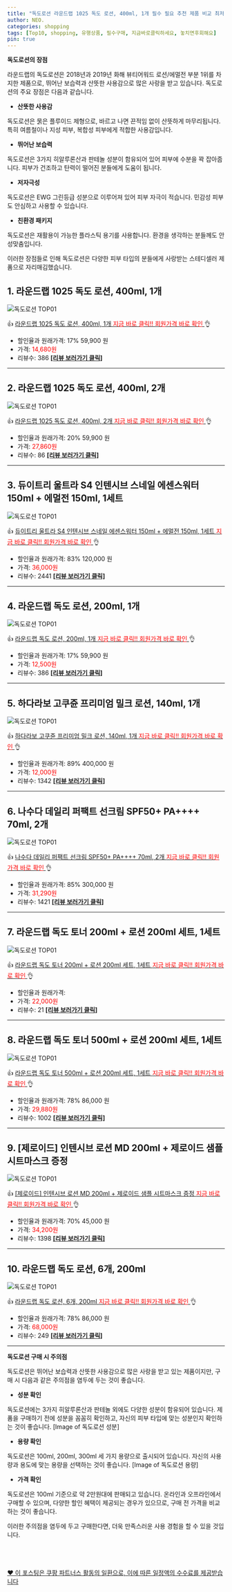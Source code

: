 ```yaml
---
title: "독도로션 라운드랩 1025 독도 로션, 400ml, 1개 필수 필요 추천 제품 비교 최저 가격 비교 장점 구매 후기 구매평"
author: NEO.
categories: shopping
tags: [Top10, shopping, 유행상품, 필수구매, 지금바로클릭하세요, 놓치면후회해요]
pin: true
---
```

**독도로션의 장점**

라운드랩의 독도로션은 2018년과 2019년 화해 뷰티어워드 로션/에멀전 부분 1위를 차지한 제품으로, 뛰어난 보습력과 산뜻한 사용감으로 많은 사랑을 받고 있습니다. 독도로션의 주요 장점은 다음과 같습니다.

* **산뜻한 사용감**

독도로션은 묽은 플루이드 제형으로, 바르고 나면 끈적임 없이 산뜻하게 마무리됩니다. 특히 여름철이나 지성 피부, 복합성 피부에게 적합한 사용감입니다.

* **뛰어난 보습력**

독도로션은 3가지 히알루론산과 판테놀 성분이 함유되어 있어 피부에 수분을 꽉 잡아줍니다. 피부가 건조하고 탄력이 떨어진 분들에게 도움이 됩니다.

* **저자극성**

독도로션은 EWG 그린등급 성분으로 이루어져 있어 피부 자극이 적습니다. 민감성 피부도 안심하고 사용할 수 있습니다.

* **친환경 패키지**

독도로션은 재활용이 가능한 플라스틱 용기를 사용합니다. 환경을 생각하는 분들께도 안성맞춤입니다.

이러한 장점들로 인해 독도로션은 다양한 피부 타입의 분들에게 사랑받는 스테디셀러 제품으로 자리매김했습니다.

   

## 1. 라운드랩 1025 독도 로션, 400ml, 1개

![독도로션 TOP01](https://thumbnail9.coupangcdn.com/thumbnails/remote/490x490ex/image/retail/images/4531142899274631-201bed84-fbef-4733-a59b-97b446a7787a.jpg)


👍 [라운드랩 1025 독도 로션, 400ml, 1개 <font color=red> 지금 바로 클릭!! 회원가격 바로 확인 </font> ](https://link.coupang.com/re/AFFSDP?lptag=AF3617701&subid=GithubCoopas&pageKey=6216457137&traceid=V0-153&itemId=6683983547&vendorItemId=73191776348) 👌 


- 할인율과 원래가격: 17%  59,900   원
- 가격: <span style='color:red'>14,680원</span>
- 리뷰수: 386  [**[리뷰 보러가기 클릭]**](https://link.coupang.com/re/AFFSDP?lptag=AF3617701&subid=GithubCoopas&pageKey=6216457137&traceid=V0-153&itemId=6683983547&vendorItemId=73191776348)

---


   

## 2. 라운드랩 1025 독도 로션, 400ml, 2개

![독도로션 TOP01](https://thumbnail6.coupangcdn.com/thumbnails/remote/490x490ex/image/retail/images/82f2a042-1bd9-44d0-b078-3be96a904f067875560311196217343.png)


👍 [라운드랩 1025 독도 로션, 400ml, 2개 <font color=red> 지금 바로 클릭!! 회원가격 바로 확인 </font> ](https://link.coupang.com/re/AFFSDP?lptag=AF3617701&subid=GithubCoopas&pageKey=6216457137&traceid=V0-153&itemId=19168023848&vendorItemId=86286322640) 👌 


- 할인율과 원래가격: 20%  59,900   원
- 가격: <span style='color:red'>27,860원</span>
- 리뷰수: 86  [**[리뷰 보러가기 클릭]**](https://link.coupang.com/re/AFFSDP?lptag=AF3617701&subid=GithubCoopas&pageKey=6216457137&traceid=V0-153&itemId=19168023848&vendorItemId=86286322640)

---


   

## 3. 듀이트리 울트라 S4 인텐시브 스네일 에센스워터 150ml + 에멀전 150ml, 1세트

![독도로션 TOP01](https://thumbnail8.coupangcdn.com/thumbnails/remote/490x490ex/image/retail/images/5376160449856283-833a0885-b196-49df-b7e6-2f23b29a19cc.jpg)


👍 [듀이트리 울트라 S4 인텐시브 스네일 에센스워터 150ml + 에멀전 150ml, 1세트 <font color=red> 지금 바로 클릭!! 회원가격 바로 확인 </font> ](https://link.coupang.com/re/AFFSDP?lptag=AF3617701&subid=GithubCoopas&pageKey=7370908802&traceid=V0-153&itemId=19013401066&vendorItemId=72509441701) 👌 


- 할인율과 원래가격: 83%  120,000   원
- 가격: <span style='color:red'>36,000원</span>
- 리뷰수: 2441  [**[리뷰 보러가기 클릭]**](https://link.coupang.com/re/AFFSDP?lptag=AF3617701&subid=GithubCoopas&pageKey=7370908802&traceid=V0-153&itemId=19013401066&vendorItemId=72509441701)

---


   

## 4. 라운드랩 독도 로션, 200ml, 1개

![독도로션 TOP01](https://thumbnail9.coupangcdn.com/thumbnails/remote/490x490ex/image/retail/images/1701395719541016-8cb33080-b834-4073-b258-70e18d4f4e01.png)


👍 [라운드랩 독도 로션, 200ml, 1개 <font color=red> 지금 바로 클릭!! 회원가격 바로 확인 </font> ](https://link.coupang.com/re/AFFSDP?lptag=AF3617701&subid=GithubCoopas&pageKey=6216457137&traceid=V0-153&itemId=2451494326&vendorItemId=70445138158) 👌 


- 할인율과 원래가격: 17%  59,900   원
- 가격: <span style='color:red'>12,500원</span>
- 리뷰수: 386  [**[리뷰 보러가기 클릭]**](https://link.coupang.com/re/AFFSDP?lptag=AF3617701&subid=GithubCoopas&pageKey=6216457137&traceid=V0-153&itemId=2451494326&vendorItemId=70445138158)

---


   

## 5. 하다라보 고쿠쥰 프리미엄 밀크 로션, 140ml, 1개

![독도로션 TOP01](https://thumbnail10.coupangcdn.com/thumbnails/remote/490x490ex/image/rs_quotation_api/dknj8hab/18073a92fa674e838b3750a4768aa882.jpg)


👍 [하다라보 고쿠쥰 프리미엄 밀크 로션, 140ml, 1개 <font color=red> 지금 바로 클릭!! 회원가격 바로 확인 </font> ](https://link.coupang.com/re/AFFSDP?lptag=AF3617701&subid=GithubCoopas&pageKey=5690364231&traceid=V0-153&itemId=9420745770&vendorItemId=76705692164) 👌 


- 할인율과 원래가격: 89%  400,000   원
- 가격: <span style='color:red'>12,000원</span>
- 리뷰수: 1342  [**[리뷰 보러가기 클릭]**](https://link.coupang.com/re/AFFSDP?lptag=AF3617701&subid=GithubCoopas&pageKey=5690364231&traceid=V0-153&itemId=9420745770&vendorItemId=76705692164)

---


   

## 6. 나수다 데일리 퍼팩트 선크림 SPF50+ PA++++ 70ml, 2개

![독도로션 TOP01](https://thumbnail7.coupangcdn.com/thumbnails/remote/490x490ex/image/vendor_inventory/04e9/80796023030fae31e7cf887de15b9a1860cb4aac50829bdb13c91b2949bd.jpg)


👍 [나수다 데일리 퍼팩트 선크림 SPF50+ PA++++ 70ml, 2개 <font color=red> 지금 바로 클릭!! 회원가격 바로 확인 </font> ](https://link.coupang.com/re/AFFSDP?lptag=AF3617701&subid=GithubCoopas&pageKey=1999285406&traceid=V0-153&itemId=7368098761&vendorItemId=77081418643) 👌 


- 할인율과 원래가격: 85%  300,000   원
- 가격: <span style='color:red'>31,290원</span>
- 리뷰수: 1421  [**[리뷰 보러가기 클릭]**](https://link.coupang.com/re/AFFSDP?lptag=AF3617701&subid=GithubCoopas&pageKey=1999285406&traceid=V0-153&itemId=7368098761&vendorItemId=77081418643)

---


   

## 7. 라운드랩 독도 토너 200ml + 로션 200ml 세트, 1세트

![독도로션 TOP01](https://thumbnail9.coupangcdn.com/thumbnails/remote/490x490ex/image/retail/images/4089689149547748-3cdc53a9-9448-4a1f-ba79-553af99a0921.jpg)


👍 [라운드랩 독도 토너 200ml + 로션 200ml 세트, 1세트 <font color=red> 지금 바로 클릭!! 회원가격 바로 확인 </font> ](https://link.coupang.com/re/AFFSDP?lptag=AF3617701&subid=GithubCoopas&pageKey=6373126410&traceid=V0-153&itemId=13507841231&vendorItemId=80761919972) 👌 


- 할인율과 원래가격: 
- 가격: <span style='color:red'>22,000원</span>
- 리뷰수: 21  [**[리뷰 보러가기 클릭]**](https://link.coupang.com/re/AFFSDP?lptag=AF3617701&subid=GithubCoopas&pageKey=6373126410&traceid=V0-153&itemId=13507841231&vendorItemId=80761919972)

---


   

## 8. 라운드랩 독도 토너 500ml + 로션 200ml 세트, 1세트

![독도로션 TOP01](https://thumbnail10.coupangcdn.com/thumbnails/remote/490x490ex/image/retail/images/2422274665120793-2a898ec6-7477-460b-8a6e-7ed57067479f.jpg)


👍 [라운드랩 독도 토너 500ml + 로션 200ml 세트, 1세트 <font color=red> 지금 바로 클릭!! 회원가격 바로 확인 </font> ](https://link.coupang.com/re/AFFSDP?lptag=AF3617701&subid=GithubCoopas&pageKey=5065206671&traceid=V0-153&itemId=6845865291&vendorItemId=74138477804) 👌 


- 할인율과 원래가격: 78%  86,000   원
- 가격: <span style='color:red'>29,880원</span>
- 리뷰수: 1002  [**[리뷰 보러가기 클릭]**](https://link.coupang.com/re/AFFSDP?lptag=AF3617701&subid=GithubCoopas&pageKey=5065206671&traceid=V0-153&itemId=6845865291&vendorItemId=74138477804)

---


   

## 9. [제로이드] 인텐시브 로션 MD 200ml + 제로이드 샘플 시트마스크 증정

![독도로션 TOP01](https://thumbnail7.coupangcdn.com/thumbnails/remote/490x490ex/image/vendor_inventory/0f64/2dbcd92c5b233b81afcc5fc7ebaaf0b72e171f58c34841357f5c3341457b.jpg)


👍 [[제로이드] 인텐시브 로션 MD 200ml + 제로이드 샘플 시트마스크 증정 <font color=red> 지금 바로 클릭!! 회원가격 바로 확인 </font> ](https://link.coupang.com/re/AFFSDP?lptag=AF3617701&subid=GithubCoopas&pageKey=7183475050&traceid=V0-153&itemId=18121676715&vendorItemId=83701294949) 👌 


- 할인율과 원래가격: 70%  45,000   원
- 가격: <span style='color:red'>34,200원</span>
- 리뷰수: 1398  [**[리뷰 보러가기 클릭]**](https://link.coupang.com/re/AFFSDP?lptag=AF3617701&subid=GithubCoopas&pageKey=7183475050&traceid=V0-153&itemId=18121676715&vendorItemId=83701294949)

---


   

## 10. 라운드랩 독도 로션, 6개, 200ml

![독도로션 TOP01](https://thumbnail7.coupangcdn.com/thumbnails/remote/490x490ex/image/retail/images/9150480e-738c-4490-8094-bb818cd298744816290561136292196.png)


👍 [라운드랩 독도 로션, 6개, 200ml <font color=red> 지금 바로 클릭!! 회원가격 바로 확인 </font> ](https://link.coupang.com/re/AFFSDP?lptag=AF3617701&subid=GithubCoopas&pageKey=7709081982&traceid=V0-153&itemId=20659928429&vendorItemId=86285864712) 👌 


- 할인율과 원래가격: 78%  86,000   원
- 가격: <span style='color:red'>68,000원</span>
- 리뷰수: 249  [**[리뷰 보러가기 클릭]**](https://link.coupang.com/re/AFFSDP?lptag=AF3617701&subid=GithubCoopas&pageKey=7709081982&traceid=V0-153&itemId=20659928429&vendorItemId=86285864712)

---
**독도로션 구매 시 주의점**

독도로션은 뛰어난 보습력과 산뜻한 사용감으로 많은 사랑을 받고 있는 제품이지만, 구매 시 다음과 같은 주의점을 염두에 두는 것이 좋습니다.

* **성분 확인**

독도로션에는 3가지 히알루론산과 판테놀 외에도 다양한 성분이 함유되어 있습니다. 제품을 구매하기 전에 성분을 꼼꼼히 확인하고, 자신의 피부 타입에 맞는 성분인지 확인하는 것이 좋습니다.
[Image of 독도로션 성분]

* **용량 확인**

독도로션은 100ml, 200ml, 300ml 세 가지 용량으로 출시되어 있습니다. 자신의 사용량과 용도에 맞는 용량을 선택하는 것이 좋습니다.
[Image of 독도로션 용량]

* **가격 확인**

독도로션은 100ml 기준으로 약 2만원대에 판매되고 있습니다. 온라인과 오프라인에서 구매할 수 있으며, 다양한 할인 혜택이 제공되는 경우가 있으므로, 구매 전 가격을 비교하는 것이 좋습니다.

이러한 주의점을 염두에 두고 구매한다면, 더욱 만족스러운 사용 경험을 할 수 있을 것입니다.<br><br><br><br><br> [ ❤  이 포스팅은 쿠팡 파트너스 활동의 일환으로, 이에 따른 일정액의 수수료를 제공받습니다](https://link.coupang.com/a/bcEFyh)
